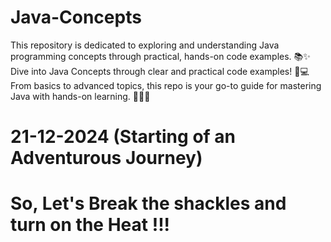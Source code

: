 # Java-Concepts
This repository is dedicated to exploring and understanding Java programming concepts through practical, hands-on code examples. 
📚✨ Dive into Java Concepts through clear and practical code examples! 
🚀💻 From basics to advanced topics, this repo is your go-to guide for mastering Java with hands-on learning. 🧑‍💻🎯
# 21-12-2024 (Starting of an Adventurous Journey)

# So, Let's Break the shackles and turn on the Heat !!!
